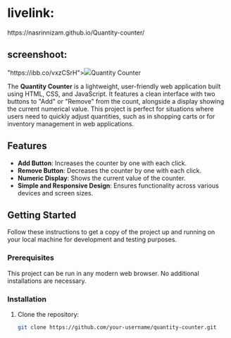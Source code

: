 <h1>livelink:</h1>  https://nasrinnizam.github.io/Quantity-counter/

<h2>screenshoot:</h2> "https://ibb.co/vxzCSrH"><img src="https://i.ibb.co/SXvDz1P/Screenshot-78.png"

# Quantity Counter

The **Quantity Counter** is a lightweight, user-friendly web application built using HTML, CSS, and JavaScript. It features a clean interface with two buttons to "Add" or "Remove" from the count, alongside a display showing the current numerical value. This project is perfect for situations where users need to quickly adjust quantities, such as in shopping carts or for inventory management in web applications.

## Features

- **Add Button**: Increases the counter by one with each click.
- **Remove Button**: Decreases the counter by one with each click.
- **Numeric Display**: Shows the current value of the counter.
- **Simple and Responsive Design**: Ensures functionality across various devices and screen sizes.

## Getting Started

Follow these instructions to get a copy of the project up and running on your local machine for development and testing purposes.

### Prerequisites

This project can be run in any modern web browser. No additional installations are necessary.

### Installation

1. Clone the repository:
   ```sh
   git clone https://github.com/your-username/quantity-counter.git
